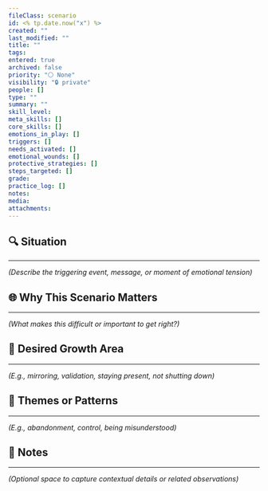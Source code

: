 ```yaml
---
fileClass: scenario
id: <% tp.date.now("x") %>
created: ""
last_modified: ""
title: ""
tags: 
entered: true
archived: false
priority: "⚪ None"
visibility: "🔒 private"
people: []
type: ""
summary: ""
skill_level:
meta_skills: []
core_skills: []
emotions_in_play: []
triggers: []
needs_activated: []
emotional_wounds: []
protective_strategies: []
steps_targeted: []
grade:
practice_log: []
notes: 
media: 
attachments:
---
```


## 🔍 Situation 
---
_(Describe the triggering event, message, or moment of emotional tension)_


## 🌐 Why This Scenario Matters 
---
_(What makes this difficult or important to get right?)_


## 🎯 Desired Growth Area  
---
_(E.g., mirroring, validation, staying present, not shutting down)_


## 🧵 Themes or Patterns  
---
_(E.g., abandonment, control, being misunderstood)_


## 🧩 Notes  
---
_(Optional space to capture contextual details or related observations)_